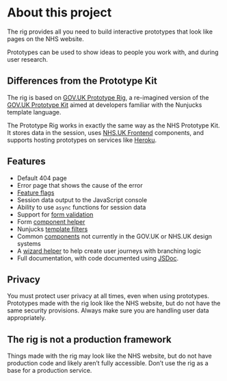 # About this project

The rig provides all you need to build interactive prototypes that look like pages on the NHS website.

Prototypes can be used to show ideas to people you work with, and during user research.

## Differences from the Prototype Kit

The rig is based on [GOV.UK Prototype Rig](https://x-govuk.github.io/govuk-prototype-rig/), a re-imagined version of the [GOV.UK Prototype Kit](https://govuk-prototype-kit.herokuapp.com/docs) aimed at developers familiar with the Nunjucks template language.

The Prototype Rig works in exactly the same way as the NHS Prototype Kit. It stores data in the session, uses [NHS.UK Frontend](https://github.com/nhsuk/nhsuk-frontend) components, and supports hosting prototypes on services like [Heroku](https://www.heroku.com).

## Features

- Default 404 page
- Error page that shows the cause of the error
- [Feature flags](feature-flags.md)
- Session data output to the JavaScript console
- Ability to use `async` functions for session data
- Support for [form validation](form-validation.md)
- Form [component helper](form-components.md)
- Nunjucks [template filters](filters.md)
- Common [components](components.md) not currently in the GOV.UK or NHS.UK design systems
- A [wizard helper](wizard.md) to help create user journeys with branching logic
- Full documentation, with code documented using [JSDoc](https://jsdoc.app).

## Privacy

You must protect user privacy at all times, even when using prototypes. Prototypes made with the rig look like the NHS website, but do not have the same security provisions. Always make sure you are handling user data appropriately.

## The rig is not a production framework

Things made with the rig may look like the NHS website, but do not have production code and likely aren’t fully accessible. Don’t use the rig as a base for a production service.

